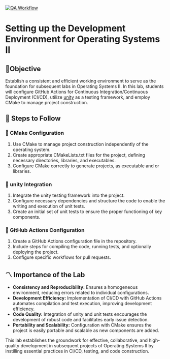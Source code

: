[![QA Workflow](https://github.com/ICOMP-UNC/setup-environment-brian1062/actions/workflows/QAWorkflow.yml/badge.svg)](https://github.com/ICOMP-UNC/setup-environment-brian1062/actions/workflows/QAWorkflow.yml)
# Setting up the Development Environment for Operating Systems II

## 🎯Objective
Establish a consistent and efficient working environment to serve as the foundation for subsequent labs in Operating Systems II. In this lab, students will configure GitHub Actions for Continuous Integration/Continuous Deployment (CI/CD), utilize [unity](https://www.throwtheswitch.org/unity) as a testing framework, and employ CMake to manage project construction.

## 🔑 Steps to Follow

### 📌 CMake Configuration

1. Use CMake to manage project construction independently of the operating system.
2. Create appropriate CMakeLists.txt files for the project, defining necessary directories, libraries, and executables.
3. Configure CMake correctly to generate projects, as executable and or libraries.


### 📌 unity Integration

1. Integrate the unity testing framework into the project.
2. Configure necessary dependencies and structure the code to enable the writing and execution of unit tests.
3. Create an initial set of unit tests to ensure the proper functioning of key components.

### 📌 GitHub Actions Configuration

1. Create a GitHub Actions configuration file in the repository.
2. Include steps for compiling the code, running tests, and optionally deploying the project.
3. Configure specific workflows for pull requests.

## 〽️ Importance of the Lab

- **Consistency and Reproducibility:** Ensures a homogeneous environment, reducing errors related to individual configurations.
- **Development Efficiency:** Implementation of CI/CD with GitHub Actions automates compilation and test execution, improving development efficiency.
- **Code Quality:** Integration of unity and unit tests encourages the development of robust code and facilitates early issue detection.
- **Portability and Scalability:** Configuration with CMake ensures the project is easily portable and scalable as new components are added.

This lab establishes the groundwork for effective, collaborative, and high-quality development in subsequent projects of Operating Systems II by instilling essential practices in CI/CD, testing, and code construction.
